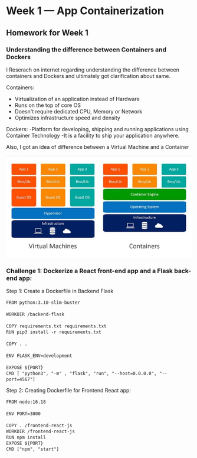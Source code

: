 # Week 1 — App Containerization

## Homework for Week 1


### Understanding the difference between Containers and Dockers

I Reserach on internet regarding understanding the difference between containers and Dockers and ultimately got clarification about same. 

Containers: 
- Virtualization of an application instead of Hardware
- Runs on the top of core OS
- Doesn't require dedicated CPU, Memory or Network
- Optimizes infrastructure speed and density

Dockers: 
-Platform for developing, shipping and running applications using Container Technology
-It is a facility to ship your application anywhere.

Also, I got an idea of difference between a Virtual Machine and a Container

![VM vs Containers](assets/Week1VMandcontainers.JPG)


### Challenge 1: Dockerize a React front-end app and a Flask back-end app: 

Step 1: Create a Dockerfile in Backend Flask

```
FROM python:3.10-slim-buster

WORKDIR /backend-flask

COPY requirements.txt requirements.txt
RUN pip3 install -r requirements.txt

COPY . .

ENV FLASK_ENV=development

EXPOSE ${PORT}
CMD [ "python3", "-m" , "flask", "run", "--host=0.0.0.0", "--port=4567"]

```

Step 2: Creating Dockerfile for Frontend React app:

```
FROM node:16.18

ENV PORT=3000

COPY . /frontend-react-js
WORKDIR /frontend-react-js
RUN npm install
EXPOSE ${PORT}
CMD ["npm", "start"]

```



